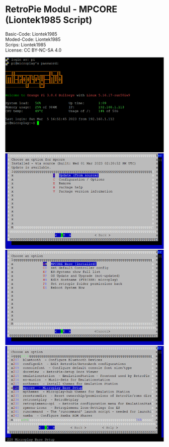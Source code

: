# RetroPie Modul - MPCORE (Liontek1985 Script)

Basic-Code:	Liontek1985</br>
Moded-Code:	Liontek1985</br>
Scrips:		Liontek1985</br>
License:	CC BY-NC-SA 4.0</br>


![pic001](https://github.com/microplay-hub/mpcore-library/raw/main/Imagebase/_Moduls/mpcore-preview-motd.png "Modul Picture")
![pic002](https://github.com/microplay-hub/mpcore-library/raw/main/Imagebase/_Moduls/mpcore-modul.png "Modul Picture")
![pic003](https://github.com/microplay-hub/mpcore-library/raw/main/Imagebase/_Moduls/mpcore-modul-cf.png "Modul Picture")
![pic004](https://github.com/microplay-hub/mpcore-library/raw/main/Imagebase/_Moduls/cfg-mpcore.png "Modul Picture")

